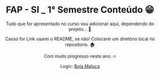 <header>
  <h1 align="center">FAP - SI _ 1° Semestre Conteúdo 😁</h1>

  <p>Tudo que for apresentado no curso vou adicionar aqui, dependendo do projeto... 🌊</p>
  <p>Casso for Link usarei o README, se não! Colocarei um diretório local no repositorio. 🏠</p>
  <p>Com muito progresso neste ano. 🔥</p>
  
  <p>Logic: <a href="https://scratch.mit.edu/projects/814627623">Bola Maluca</a></p>
  
      
</header>
